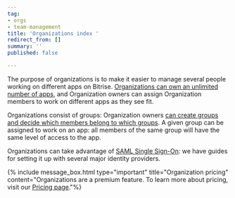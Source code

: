 ```yaml
---
tag:
- orgs
- team-management
title: 'Organizations index '
redirect_from: []
summary: ''
published: false

---
```

The purpose of organizations is to make it easier to manage several people working on different apps on Bitrise. [Organizations can own an unlimited number of apps](/team-management/organizations/managing-apps/), and Organization owners can assign Organization members to work on different apps as they see fit. 

Organizations consist of groups: Organization owners [can create groups and decide which members belong to which groups](/team-management/organizations/members-organizations/). A given group can be assigned to work on an app: all members of the same group will have the same level of access to the app. 

Organizations can take advantage of [SAML Single Sign-On](/team-management/organizations/saml-sso-in-organizations/): we have guides for setting it up with several major identity providers. 

{% include message_box.html type="important" title="Organization pricing" content="Organizations are a premium feature. To learn more about pricing, visit our [Pricing page](www.bitrise.io/pricing/)."%} 